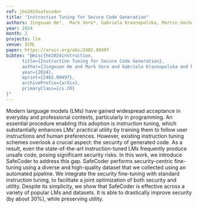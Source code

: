 ```yaml
---
ref: jhe2024safecoder
title: "Instruction Tuning for Secure Code Generation"
authors: Jingxuan He*,  Mark Vero*, Gabriela Krasnopolska, Martin Vechev
year: 2024
month: 2
projects: llm
venue: ICML
paper: https://arxiv.org/abs/2402.09497
bibtex: "@misc{he2024instruction,
      title={Instruction Tuning for Secure Code Generation}, 
      author={Jingxuan He and Mark Vero and Gabriela Krasnopolska and Martin Vechev},
      year={2024},
      eprint={2402.09497},
      archivePrefix={arXiv},
      primaryClass={cs.CR}
}"
---
```


Modern language models (LMs) have gained widespread acceptance in everyday and professional contexts, particularly in programming. An essential procedure enabling this adoption is instruction tuning, which substantially enhances LMs' practical utility by training them to follow user instructions and human preferences. However, existing instruction tuning schemes overlook a crucial aspect: the security of generated code. As a result, even the state-of-the-art instruction-tuned LMs frequently produce unsafe code, posing significant security risks. In this work, we introduce SafeCoder to address this gap. SafeCoder performs security-centric fine-tuning using a diverse and high-quality dataset that we collected using an automated pipeline. We integrate the security fine-tuning with standard instruction tuning, to facilitate a joint optimization of both security and utility. Despite its simplicity, we show that SafeCoder is effective across a variety of popular LMs and datasets. It is able to drastically improve security (by about 30%), while preserving utility.